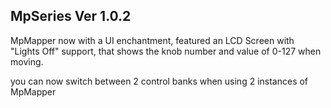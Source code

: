 ## MpSeries Ver 1.0.2

 MpMapper now with a UI enchantment, featured an LCD Screen with "Lights Off" support, that shows the knob number and value of 0-127 when moving.
 
 you can now switch between 2 control banks when using 2 instances of MpMapper


